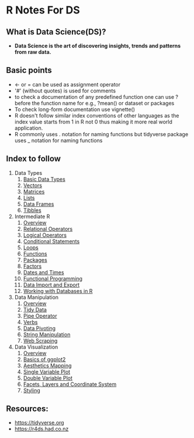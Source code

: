 # R Notes For DS
## What is Data Science(DS)?
- **Data Science is the art of discovering insights, trends and patterns from raw data.**

## Basic points
- <- or = can be used as assignment operator
- '#' (without quotes) is used for comments
- to check a documentation of any predefined function one can use ? before the function name for e.g., ?mean() or dataset or packages
- To check long-form documentation use vignette()
- R doesn't follow similar index conventions of other languages as the index value starts from 1 in R not 0 thus making it more real world application.
- R commonly uses . notation for naming functions but tidyverse package uses _ notation for naming functions

## Index to follow
1. Data Types
   1. <a href="https://github.com/gagan-gv/R-Notes-For-ML/blob/main/Data%20Types/1.BasicDataTypes.md">Basic Data Types</a>
   2. <a href="https://github.com/gagan-gv/R-Notes-For-ML/blob/main/Data%20Types/2.Vectors.md">Vectors</a>
   3. <a href="https://github.com/gagan-gv/R-Notes-For-ML/blob/main/Data%20Types/3.Matrices.md">Matrices</a>
   4. <a href="https://github.com/gagan-gv/R-Notes-For-ML/blob/main/Data%20Types/4.Lists.md">Lists</a>
   5. <a href="https://github.com/gagan-gv/R-Notes-For-ML/blob/main/Data%20Types/5.DataFrames.md">Data Frames</a>
   6. <a href="https://github.com/gagan-gv/R-Notes-For-ML/blob/main/Data%20Types/6.Tibbles.md">Tibbles</a>
2. Intermediate R
   1. <a href="https://github.com/gagan-gv/R-Notes-For-ML/blob/main/Intermediate%20R/01.Overview.md">Overview</a>
   2. <a href="https://github.com/gagan-gv/R-Notes-For-ML/blob/main/Intermediate%20R/02.Relational%20Operators.md">Relational Operators</a>
   3. <a href="https://github.com/gagan-gv/R-Notes-For-ML/blob/main/Intermediate%20R/03.Logical%20Operators.md">Logical Operators</a>
   4. <a href="https://github.com/gagan-gv/R-Notes-For-ML/blob/main/Intermediate%20R/04.Conditional%20Statements.md">Conditional Statements</a>
   5. <a href="https://github.com/gagan-gv/R-Notes-For-ML/blob/main/Intermediate%20R/05.Loops.md">Loops</a>
   6. <a href="https://github.com/gagan-gv/R-Notes-For-ML/blob/main/Intermediate%20R/06.Functions.md">Functions</a>
   7. <a href="https://github.com/gagan-gv/R-Notes-For-ML/blob/main/Intermediate%20R/07.Packages.md">Packages</a>
   8. <a href="https://github.com/gagan-gv/R-Notes-For-ML/blob/main/Intermediate%20R/08.Factors.md">Factors</a>
   9. <a href="https://github.com/gagan-gv/R-Notes-For-ML/blob/main/Intermediate%20R/09.Dates%20And%20Times.md">Dates and Times</a>
   10. <a href="https://github.com/gagan-gv/R-Notes-For-ML/blob/main/Intermediate%20R/10.Functional%20Programming.md">Functional Programming</a>
   11. <a href="https://github.com/gagan-gv/R-Notes-For-ML/blob/main/Intermediate%20R/11.%20Data%20Import%20and%20Export.md">Data Import and Export</a>
   12. <a href="https://github.com/gagan-gv/R-Notes-For-ML/blob/main/Intermediate%20R/12.%20Working%20with%20Databases.md">Working with Databases in R</a>
3.  Data Manipulation
    1.  <a href="https://github.com/gagan-gv/R-Notes-For-ML/blob/main/Data%20Manipulation/01.%20Overview.md">Overview</a>
    2.  <a href="https://github.com/gagan-gv/R-Notes-For-ML/blob/main/Data%20Manipulation/02.%20Tidy%20Data.md">Tidy Data</a>
    3.  <a href="https://github.com/gagan-gv/R-Notes-For-ML/blob/main/Data%20Manipulation/03.%20Pipe%20Operator.md">Pipe Operator</a>
    4.  <a href="https://github.com/gagan-gv/R-Notes-For-ML/blob/main/Data%20Manipulation/04.%20Verbs.md">Verbs</a>
    5.  <a href="https://github.com/gagan-gv/R-Notes-For-ML/blob/main/Data%20Manipulation/05.%20Data%20Pivoting.md">Data Pivoting</a>
    6.  <a href="https://github.com/gagan-gv/R-Notes-For-ML/blob/main/Data%20Manipulation/06.%20String%20Manipulation.md">String Manipulation</a>
    7.  <a href="https://github.com/gagan-gv/R-Notes-For-ML/blob/main/Data%20Manipulation/07.%20Web%20Scraping.md">Web Scraping</a>
4. Data Visualization
   1. <a href="https://github.com/gagan-gv/R-Notes-For-DS/blob/main/Data%20Visualization/01.Overview.md">Overview</a>
   2. <a href="https://github.com/gagan-gv/R-Notes-For-DS/blob/main/Data%20Visualization/02.Basics%20Of%20ggplot2.md">Basics of ggplot2</a>
   3. <a href="https://github.com/gagan-gv/R-Notes-For-DS/blob/main/Data%20Visualization/03.Aesthetics%20Mapping.md">Aesthetics Mapping</a>
   4. <a href="https://github.com/gagan-gv/R-Notes-For-DS/blob/main/Data%20Visualization/04.%20Single%20Variable%20Plot.md">Single Variable Plot</a>
   5. <a href="https://github.com/gagan-gv/R-Notes-For-DS/blob/main/Data%20Visualization/05.%20Double%20Variable%20Plot.md">Double Variable Plot</a>
   6. <a href="https://github.com/gagan-gv/R-Notes-For-DS/blob/main/Data%20Visualization/06.Facets%2C%20Layers%20and%20Coordinate%20Systems.md"> Facets, Layers and Coordinate System</a>
   7. <a href="https://github.com/gagan-gv/R-Notes-For-DS/blob/main/Data%20Visualization/07.%20Styling.md">Styling</a>


## Resources:
- https://tidyverse.org
- https://r4ds.had.co.nz

